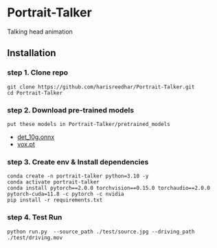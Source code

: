 # Portrait-Talker

Talking head animation

## Installation

### step 1. Clone repo

```
git clone https://github.com/harisreedhar/Portrait-Talker.git
cd Portrait-Talker
```

### step 2. Download pre-trained models

`put these models in Portrait-Talker/pretrained_models`

- [det_10g.onnx](https://huggingface.co/bluefoxcreation/insightface-retinaface-arcface-model/resolve/main/det_10g.onnx)
- [vox.pt](https://drive.google.com/uc?export=download&id=1cC2BGsbvJ_CBkoWdkv5mtZnCXZ5gS0Zy)

### step 3. Create env & Install dependencies

```
conda create -n portrait-talker python=3.10 -y
conda activate portrait-talker
conda install pytorch==2.0.0 torchvision==0.15.0 torchaudio==2.0.0 pytorch-cuda=11.8 -c pytorch -c nvidia
pip install -r requirements.txt
```

### step 4. Test Run

```
python run.py  --source_path ./test/source.jpg --driving_path ./test/driving.mov
```
